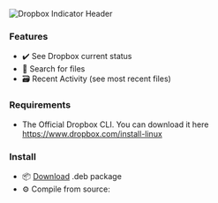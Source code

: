 ![Dropbox Indicator Header](https://github.com/rbribeiro/wingpanel-indicator-dropbox/blob/master/screenshots/top.png)

### Features
- ✔️ See Dropbox current status
- 🔎️ Search for files
- 🗃️ Recent Activity (see most recent files)

### Requirements
- The Official Dropbox CLI. You can download it here https://www.dropbox.com/install-linux

### Install 
- 📦️ [Download](https://github.com/rbribeiro/wingpanel-indicator-dropbox/blob/master/packages/com.github.rbribeiro.wingpanel-indicator-dropbox_0.1_amd64.deb) .deb package
- ⚙️ Compile from source: 
